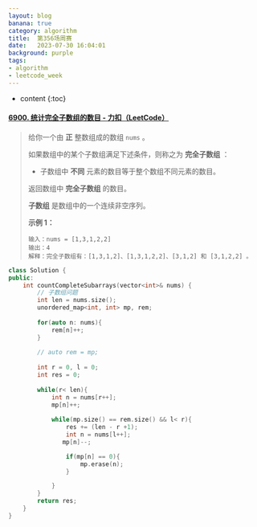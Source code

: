 ```yaml
---
layout: blog
banana: true
category: algorithm
title:  第356场周赛
date:   2023-07-30 16:04:01
background: purple
tags:
- algorithm
- leetcode_week
---
```


* content
{:toc}


#### [6900. 统计完全子数组的数目 - 力扣（LeetCode）](https://leetcode.cn/problems/count-complete-subarrays-in-an-array/description/)

> 给你一个由 **正** 整数组成的数组 `nums` 。
>
> 如果数组中的某个子数组满足下述条件，则称之为 **完全子数组** ：
>
> - 子数组中 **不同** 元素的数目等于整个数组不同元素的数目。
>
> 返回数组中 **完全子数组** 的数目。
>
> **子数组** 是数组中的一个连续非空序列。
>
>  
>
> **示例 1：**
>
> ```
> 输入：nums = [1,3,1,2,2]
> 输出：4
> 解释：完全子数组有：[1,3,1,2]、[1,3,1,2,2]、[3,1,2] 和 [3,1,2,2] 。
> ```

```c++
class Solution {
public:
    int countCompleteSubarrays(vector<int>& nums) {
        // 子数组问题
        int len = nums.size();
        unordered_map<int, int> mp, rem;
        
        for(auto n: nums){
            rem[n]++;
        }
        
        // auto rem = mp;
        
        int r = 0, l = 0;
        int res = 0;
        
        while(r< len){
            int n = nums[r++];
            mp[n]++;
            
            while(mp.size() == rem.size() && l< r){
                res += (len - r +1);
                int n = nums[l++];
               mp[n]--;

                if(mp[n] == 0){
                    mp.erase(n);
                }

            }
        }
        return res;        
    }
}
```





